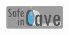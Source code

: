<img src="https://github.com/HerminioTH/H2Cave/blob/develop/logo/Logo_9.png" height="%20" width="30%">
